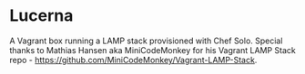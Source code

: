 Lucerna
=======

A Vagrant box running a LAMP stack provisioned with Chef Solo. Special thanks to Mathias Hansen aka MiniCodeMonkey for his Vagrant LAMP Stack repo - https://github.com/MiniCodeMonkey/Vagrant-LAMP-Stack.
